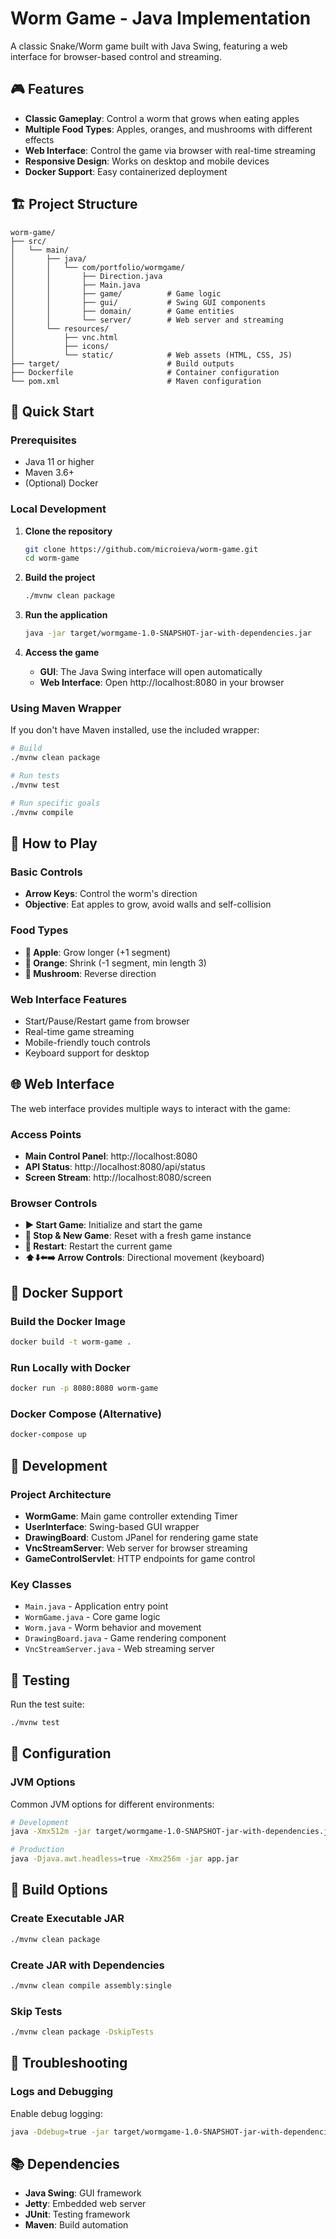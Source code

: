 # Worm Game - Java Implementation

A classic Snake/Worm game built with Java Swing, featuring a web interface for browser-based control and streaming.

## 🎮 Features

- **Classic Gameplay**: Control a worm that grows when eating apples
- **Multiple Food Types**: Apples, oranges, and mushrooms with different effects
- **Web Interface**: Control the game via browser with real-time streaming
- **Responsive Design**: Works on desktop and mobile devices
- **Docker Support**: Easy containerized deployment

## 🏗️ Project Structure

```
worm-game/
├── src/
│   └── main/
│       ├── java/
│       │   └── com/portfolio/wormgame/
│       │       ├── Direction.java 
│       │       ├── Main.java
│       │       ├── game/          # Game logic
│       │       ├── gui/           # Swing GUI components
│       │       ├── domain/        # Game entities
│       │       └── server/        # Web server and streaming
│       └── resources/
│           ├── vnc.html
│           ├── icons/ 
│           └── static/            # Web assets (HTML, CSS, JS)
├── target/                        # Build outputs
├── Dockerfile                     # Container configuration
└── pom.xml                        # Maven configuration
```

## 🚀 Quick Start

### Prerequisites

- Java 11 or higher
- Maven 3.6+
- (Optional) Docker

### Local Development

1. **Clone the repository**
   ```bash
   git clone https://github.com/microieva/worm-game.git
   cd worm-game
   ```

2. **Build the project**
   ```bash
   ./mvnw clean package
   ```

3. **Run the application**
   ```bash
   java -jar target/wormgame-1.0-SNAPSHOT-jar-with-dependencies.jar
   ```

4. **Access the game**
   - **GUI**: The Java Swing interface will open automatically
   - **Web Interface**: Open http://localhost:8080 in your browser

### Using Maven Wrapper

If you don't have Maven installed, use the included wrapper:

```bash
# Build
./mvnw clean package

# Run tests
./mvnw test

# Run specific goals
./mvnw compile
```

## 🎯 How to Play

### Basic Controls

- **Arrow Keys**: Control the worm's direction
- **Objective**: Eat apples to grow, avoid walls and self-collision

### Food Types

- **🍎 Apple**: Grow longer (+1 segment)
- **🍊 Orange**: Shrink (-1 segment, min length 3)
- **🍄 Mushroom**: Reverse direction

### Web Interface Features

- Start/Pause/Restart game from browser
- Real-time game streaming
- Mobile-friendly touch controls
- Keyboard support for desktop

## 🌐 Web Interface

The web interface provides multiple ways to interact with the game:

### Access Points

- **Main Control Panel**: http://localhost:8080
- **API Status**: http://localhost:8080/api/status
- **Screen Stream**: http://localhost:8080/screen

### Browser Controls

- **▶️ Start Game**: Initialize and start the game
- **🛑 Stop & New Game**: Reset with a fresh game instance
- **🔄 Restart**: Restart the current game
- **⬆️⬇️⬅️➡️ Arrow Controls**: Directional movement (keyboard)

## 🐳 Docker Support

### Build the Docker Image

```bash
docker build -t worm-game .
```

### Run Locally with Docker

```bash
docker run -p 8080:8080 worm-game
```

### Docker Compose (Alternative)

```bash
docker-compose up
```

## 🔧 Development

### Project Architecture

- **WormGame**: Main game controller extending Timer
- **UserInterface**: Swing-based GUI wrapper
- **DrawingBoard**: Custom JPanel for rendering game state
- **VncStreamServer**: Web server for browser streaming
- **GameControlServlet**: HTTP endpoints for game control

### Key Classes

- `Main.java` - Application entry point
- `WormGame.java` - Core game logic
- `Worm.java` - Worm behavior and movement
- `DrawingBoard.java` - Game rendering component
- `VncStreamServer.java` - Web streaming server

## 🧪 Testing

Run the test suite:

```bash
./mvnw test
```

## 📁 Configuration

### JVM Options

Common JVM options for different environments:

```bash
# Development
java -Xmx512m -jar target/wormgame-1.0-SNAPSHOT-jar-with-dependencies.jar

# Production
java -Djava.awt.headless=true -Xmx256m -jar app.jar
```

## 🔄 Build Options

### Create Executable JAR

```bash
./mvnw clean package
```

### Create JAR with Dependencies

```bash
./mvnw clean compile assembly:single
```

### Skip Tests

```bash
./mvnw clean package -DskipTests
```

## 🐛 Troubleshooting

### Logs and Debugging

Enable debug logging:

```bash
java -Ddebug=true -jar target/wormgame-1.0-SNAPSHOT-jar-with-dependencies.jar
```

## 📚 Dependencies

- **Java Swing**: GUI framework
- **Jetty**: Embedded web server
- **JUnit**: Testing framework
- **Maven**: Build automation



